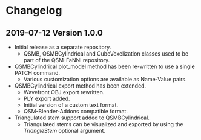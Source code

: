 # Changelog

## 2019-07-12 Version 1.0.0

- Initial release as a separate repository.
	- QSMB, QSMBCylindrical and CubeVoxelization classes used to be part of the QSM-FaNNI repository.
- QSMBCylindrical plot_model method has been re-written to use a single PATCH command.
	- Various customization options are available as Name-Value pairs.
- QSMBCylindrical export method has been extended.
	- Wavefront OBJ export rewritten.
	- PLY export added.
	- Initial version of a custom text format.
	- QSM-Blender-Addons compatible format.
- Triangulated stem support added to QSMBCylindrical.
	- Triangulated stems can be visualized and exported by using the *TriangleStem* optional argument.
